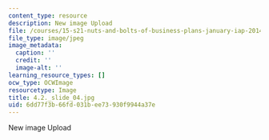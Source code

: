 ```yaml
---
content_type: resource
description: New image Upload
file: /courses/15-s21-nuts-and-bolts-of-business-plans-january-iap-2014/6dd77f3b66fd031bee73930f9944a37e_4.2._slide_04.jpg
file_type: image/jpeg
image_metadata:
  caption: ''
  credit: ''
  image-alt: ''
learning_resource_types: []
ocw_type: OCWImage
resourcetype: Image
title: 4.2._slide_04.jpg
uid: 6dd77f3b-66fd-031b-ee73-930f9944a37e
---
```

New image Upload

